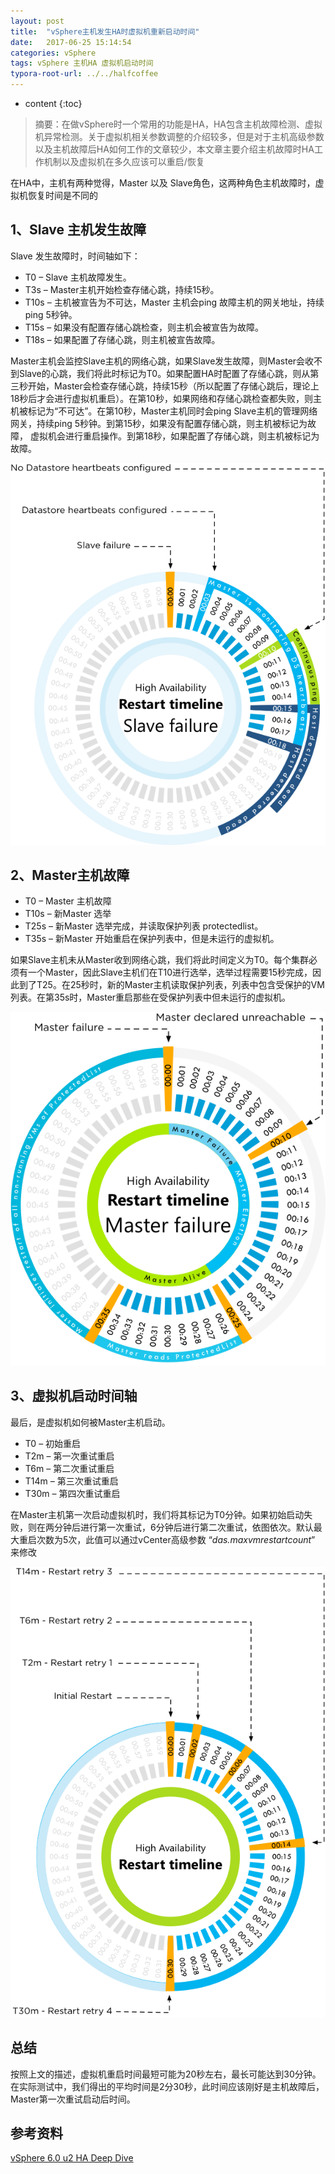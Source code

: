 ```yaml
---
layout: post
title:  "vSphere主机发生HA时虚拟机重新启动时间"
date:   2017-06-25 15:14:54
categories: vSphere
tags: vSphere 主机HA 虚拟机启动时间
typora-root-url: ../../halfcoffee
---
```


* content
{:toc}
> 摘要：在做vSphere时一个常用的功能是HA，HA包含主机故障检测、虚拟机异常检测。关于虚拟机相关参数调整的介绍较多，但是对于主机高级参数以及主机故障后HA如何工作的文章较少，本文章主要介绍主机故障时HA工作机制以及虚拟机在多久应该可以重启/恢复

在HA中，主机有两种觉得，Master 以及 Slave角色，这两种角色主机故障时，虚拟机恢复时间是不同的

## 1、Slave 主机发生故障

Slave 发生故障时，时间轴如下：

- T0 – Slave 主机故障发生。
- T3s – Master主机开始检查存储心跳，持续15秒。
- T10s – 主机被宣告为不可达，Master 主机会ping 故障主机的网关地址，持续ping 5秒钟。
- T15s – 如果没有配置存储心跳检查，则主机会被宣告为故障。
- T18s – 如果配置了存储心跳，则主机被宣告故障。



Master主机会监控Slave主机的网络心跳，如果Slave发生故障，则Master会收不到Slave的心跳，我们将此时标记为T0。如果配置HA时配置了存储心跳，则从第三秒开始，Master会检查存储心跳，持续15秒（所以配置了存储心跳后，理论上18秒后才会进行虚拟机重启）。在第10秒，如果网络和存储心跳检查都失败，则主机被标记为“不可达”。在第10秒，Master主机同时会ping Slave主机的管理网络网关，持续ping 5秒钟。到第15秒，如果没有配置存储心跳，则主机被标记为故障， 虚拟机会进行重启操作。到第18秒，如果配置了存储心跳，则主机被标记为故障。



![fig18](/pics/fig18.png)



## 2、Master主机故障

- T0 – Master 主机故障
- T10s – 新Master 选举
- T25s – 新Master 选举完成，并读取保护列表 protectedlist。
- T35s – 新Master 开始重启在保护列表中，但是未运行的虚拟机。

如果Slave主机未从Master收到网络心跳，我们将此时间定义为T0。每个集群必须有一个Master，因此Slave主机们在T10进行选举，选举过程需要15秒完成，因此到了T25。在25秒时，新的Master主机读取保护列表，列表中包含受保护的VM列表。在第35s时，Master重启那些在受保护列表中但未运行的虚拟机。

![fig18](/pics/fig19.png)



## 3、虚拟机启动时间轴

最后，是虚拟机如何被Master主机启动。

- T0 – 初始重启
- T2m – 第一次重试重启
- T6m – 第二次重试重启
- T14m – 第三次重试重启
- T30m – 第四次重试重启

在Master主机第一次启动虚拟机时，我们将其标记为T0分钟。如果初始启动失败，则在两分钟后进行第一次重试，6分钟后进行第二次重试，依图依次。默认最大重启次数为5次，此值可以通过vCenter高级参数 “*das.maxvmrestartcount*” 来修改





![fig18](/pics/fig17.png)

## 总结

按照上文的描述，虚拟机重启时间最短可能为20秒左右，最长可能达到30分钟。在实际测试中，我们得出的平均时间是2分30秒，此时间应该刚好是主机故障后，Master第一次重试启动后时间。

## 参考资料

[vSphere 6.0 u2 HA Deep Dive]( https://ha.yellow-bricks.com/fundamental_concepts.html)

